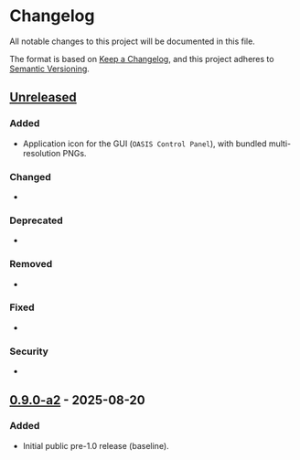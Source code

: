 # Changelog
All notable changes to this project will be documented in this file.

The format is based on [Keep a Changelog](https://keepachangelog.com/en/1.1.0/),
and this project adheres to [Semantic Versioning](https://semver.org/spec/v2.0.0.html).

## [Unreleased]
### Added
- Application icon for the GUI (`OASIS Control Panel`), with bundled multi-resolution PNGs.


### Changed
- 

### Deprecated
- 

### Removed
- 

### Fixed
- 

### Security
- 

## [0.9.0-a2] - 2025-08-20
### Added
- Initial public pre-1.0 release (baseline).

[Unreleased]: https://gitlab.com/oasis-acquisition/oasis-gui/-/compare/v0.9.0...main
[0.9.0-a2]:     https://gitlab.com/oasis-acquisition/oasis-gui/-/tags/v0.9.0-a2

